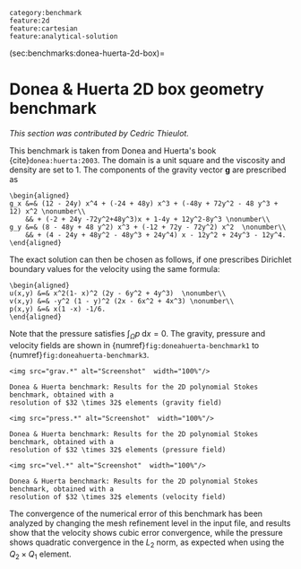```{tags}
category:benchmark
feature:2d
feature:cartesian
feature:analytical-solution
```

(sec:benchmarks:donea-huerta-2d-box)=
# Donea & Huerta 2D box geometry benchmark

*This section was contributed by Cedric Thieulot.*

This benchmark is taken from Donea and Huerta's book {cite}`donea:huerta:2003`.
The domain is a unit square and the viscosity and density are set to 1.
The components of the gravity vector $\mathbf g$ are prescribed as
```{math}
\begin{aligned}
g_x &=& (12 - 24y) x^4 + (-24 + 48y) x^3 + (-48y + 72y^2 - 48 y^3 + 12) x^2 \nonumber\\
    && + (-2 + 24y -72y^2+48y^3)x + 1-4y + 12y^2-8y^3 \nonumber\\
g_y &=& (8 - 48y + 48 y^2) x^3 + (-12 + 72y - 72y^2) x^2  \nonumber\\
    && + (4 - 24y + 48y^2 - 48y^3 + 24y^4) x - 12y^2 + 24y^3 - 12y^4.
\end{aligned}
```
The exact solution can then be chosen as follows, if one prescribes Dirichlet
boundary values for the velocity using the same formula:
```{math}
\begin{aligned}
u(x,y) &=& x^2(1- x)^2 (2y - 6y^2 + 4y^3)  \nonumber\\
v(x,y) &=& -y^2 (1 - y)^2 (2x - 6x^2 + 4x^3) \nonumber\\
p(x,y) &=& x(1 -x) -1/6.
\end{aligned}
```
Note that the pressure satisfies
$\int_{\Omega} p \; \text{d}x = 0$. The gravity, pressure and velocity fields
are shown in {numref}`fig:doneahuerta-benchmark1` to {numref}`fig:doneahuerta-benchmark3`.

```{figure-md} fig:doneahuerta-benchmark1
<img src="grav.*" alt="Screenshot"  width="100%"/>

Donea & Huerta benchmark: Results for the 2D polynomial Stokes benchmark, obtained with a
resolution of $32 \times 32$ elements (gravity field)
```
```{figure-md} fig:doneahuerta-benchmark2
<img src="press.*" alt="Screenshot"  width="100%"/>

Donea & Huerta benchmark: Results for the 2D polynomial Stokes benchmark, obtained with a
resolution of $32 \times 32$ elements (pressure field)
```
```{figure-md} fig:doneahuerta-benchmark3
<img src="vel.*" alt="Screenshot"  width="100%"/>

Donea & Huerta benchmark: Results for the 2D polynomial Stokes benchmark, obtained with a
resolution of $32 \times 32$ elements (velocity field)
```

The convergence of the numerical error of this benchmark has been analyzed by
changing the mesh refinement level in the input file, and results show that
the velocity shows cubic error convergence, while the pressure shows quadratic
convergence in the $L_2$ norm, as expected when using the $Q_2\times Q_1$
element.
